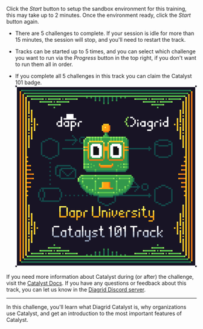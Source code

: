 Click the *Start* button to setup the sandbox environment for this training, this may take up to 2 minutes. Once the environment ready, click the *Start* button again.

- There are 5 challenges to complete. If your session is idle for more than 15 minutes, the session will stop, and you'll need to restart the track.

- Tracks can be started up to 5 times, and you can select which challenge you want to run via the *Progress* button in the top right, if you don't want to run them all in order.

- If you complete all 5 challenges in this track you can claim the Catalyst 101 badge.
![Dapr University Catalyst 101 badge](https://github.com/diagrid-labs/dapr-university-instruqt/blob/main/catalyst-101/Diagrid-Dapr-Uni-Catalyst-101_x500.png?raw=true)

If you need more information about Catalyst during (or after) the challenge, visit the [Catalyst Docs](https://docs.diagrid.io/catalyst/). If you have any questions or feedback about this track, you can let us know in the [Diagrid Discord server](https://diagrid.ws/diagrid-discord).

---

In this challenge, you'll learn what Diagrid Catalyst is, why organizations use Catalyst, and get an introduction to the most important features of Catalyst.